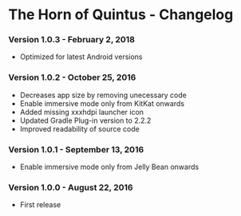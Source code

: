 The Horn of Quintus - Changelog
=========

### Version 1.0.3 - February 2, 2018

* Optimized for latest Android versions

### Version 1.0.2 - October 25, 2016

* Decreases app size by removing unecessary code
* Enable immersive mode only from KitKat onwards
* Added missing xxxhdpi launcher icon
* Updated Gradle Plug-in version to 2.2.2
* Improved readability of source code

### Version 1.0.1 - September 13, 2016

* Enable immersive mode only from Jelly Bean onwards

### Version 1.0.0 - August 22, 2016

* First release
